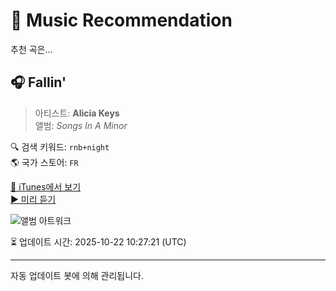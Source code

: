 
# 🎵 Music Recommendation

추천 곡은...

## 🎧 Fallin'  
> 아티스트: **Alicia Keys**  
> 앨범: _Songs In A Minor_  

🔍 검색 키워드: `rnb+night`  
🌎 국가 스토어: `FR`

[🔗 iTunes에서 보기](https://music.apple.com/fr/album/fallin/256936779?i=256937038&uo=4)  
[▶️ 미리 듣기](https://audio-ssl.itunes.apple.com/itunes-assets/AudioPreview211/v4/3d/21/bc/3d21bc22-4db6-8542-efda-40555a3c5831/mzaf_2531075979259338747.plus.aac.p.m4a)

![앨범 아트워크](https://is1-ssl.mzstatic.com/image/thumb/Music125/v4/bb/4d/55/bb4d552c-04d8-29ba-1b41-6ff8bcd199a5/808132000222.jpg/100x100bb.jpg)

⏳ 업데이트 시간: 2025-10-22 10:27:21 (UTC)

---
자동 업데이트 봇에 의해 관리됩니다.
